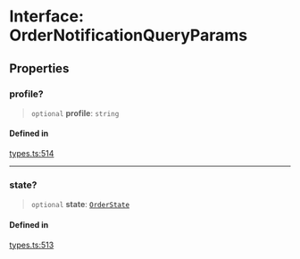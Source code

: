 # Interface: OrderNotificationQueryParams

## Properties

### profile?

> `optional` **profile**: `string`

#### Defined in

[types.ts:514](https://github.com/monerium/js-monorepo/blob/main/packages/sdk/src/types.ts#L514)

***

### state?

> `optional` **state**: [`OrderState`](/docs/packages/SDK/enumerations/OrderState.md)

#### Defined in

[types.ts:513](https://github.com/monerium/js-monorepo/blob/main/packages/sdk/src/types.ts#L513)
